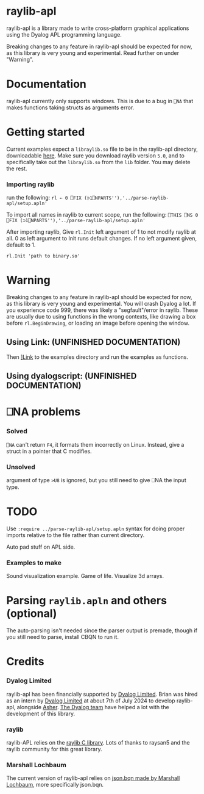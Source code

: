 
# raylib-apl
raylib-apl is a library made to write cross-platform graphical applications using the Dyalog APL programming language.

Breaking changes to any feature in raylib-apl should be expected for now, as this library is very young and experimental. Read further on under "Warning".

# Documentation
raylib-apl currently only supports windows. This is due to a bug in `⎕NA` that makes functions taking structs as arguments error.

# Getting started
Current examples expect a `libraylib.so` file to be in the raylib-apl directory, downloadable [here](https://github.com/raysan5/raylib/releases/tag/5.0). Make sure you download raylib version `5.0`, and to specifically take out the `libraylib.so` from the `lib` folder. You may delete the rest.

### Importing raylib
run the following:
`rl ← 0 ⎕FIX (⊃1⎕NPARTS''),'../parse-raylib-apl/setup.apln'`

To import all names in raylib to current scope, run the following:
`⎕THIS ⎕NS 0 ⎕FIX (⊃1⎕NPARTS''),'../parse-raylib-apl/setup.apln'`

After importing raylib, Give `rl.Init` left argument of 1 to not modify raylib at all. 0 as left argument to Init runs default changes. If no left argument given, default to 1.
```
rl.Init 'path to binary.so'
```

# Warning
Breaking changes to any feature in raylib-apl should be expected for now, as this library is very young and experimental. You will crash Dyalog a lot. If you experience code 999, there was likely a "segfault"/error in raylib. These are usually due to using functions in the wrong contexts, like drawing a box before `rl.BeginDrawing`, or loading an image before opening the window.


## Using Link: (UNFINISHED DOCUMENTATION)
Then [\]Link](https://dyalog.github.io/link/4.0/API/) to the examples directory and run the examples as functions.

## Using dyalogscript: (UNFINISHED DOCUMENTATION)

# ⎕NA problems

### Solved
`⎕NA` can't return `F4`, it formats them incorrectly on Linux. Instead, give a struct in a pointer that C modifies.

### Unsolved
argument of type `>U8` is ignored, but you still need to give ⎕NA the input type.

# TODO
Use `:require ../parse-raylib-apl/setup.apln` syntax for doing proper imports relative to the file rather than current directory.

Auto pad stuff on APL side.

### Examples to make
Sound visualization example.
Game of life.
Visualize 3d arrays.

# Parsing `raylib.apln` and others (optional)
The auto-parsing isn't needed since the parser output is premade, though if you still need to parse, install CBQN to run it.

# Credits

### Dyalog Limited
raylib-apl has been financially supported by [Dyalog Limited](https://www.dyalog.com/).
Brian was hired as an intern by [Dyalog Limited](https://www.dyalog.com/) at about 7th of July 2024 to develop raylib-apl, alongside [Asher](https://github.com/asherbhs).
[The Dyalog team](https://www.dyalog.com/meet-team-dyalog.htm) have helped a lot with the development of this library.

### raylib
raylib-APL relies on the [raylib C library](https://github.com/raysan5/raylib/). Lots of thanks to raysan5 and the raylib community for this great library.

### Marshall Lochbaum
The current version of raylib-apl relies on [json.bqn made by Marshall Lochbaum](https://github.com/mlochbaum/bqn-libs/blob/master/json.bqn), more specifically json.bqn.
